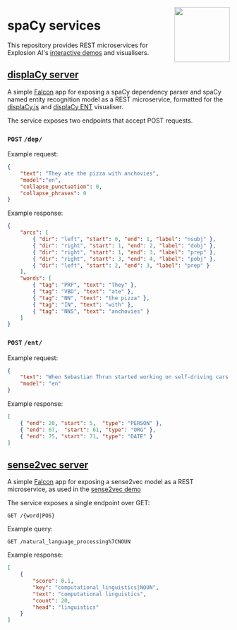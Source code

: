 <a href="https://explosion.ai"><img src="https://explosion.ai/assets/img/logo.svg" width="125" height="125" align="right" /></a>

# spaCy services

This repository provides REST microservices for Explosion AI's [interactive demos](https://demos.explosion.ai) and visualisers.

## [displaCy server](displacy)

A simple [Falcon](https://falconframework.org/) app for exposing a spaCy dependency parser and spaCy named entity recognition model as a REST microservice, formatted for the [displaCy.js](https://github.com/explosion/displacy) and [displaCy ENT](https://github.com/explosion/displacy-ent) visualiser.

The service exposes two endpoints that accept POST requests.

### `POST` `/dep/`

Example request:
```json
{
    "text": "They ate the pizza with anchovies",
    "model":"en",
    "collapse_punctuation": 0,
    "collapse_phrases": 0
}
```

Example response:

```json
{
    "arcs": [
        { "dir": "left", "start": 0, "end": 1, "label": "nsubj" },
        { "dir": "right", "start": 1, "end": 2, "label": "dobj" },
        { "dir": "right", "start": 1, "end": 3, "label": "prep" },
        { "dir": "right", "start": 3, "end": 4, "label": "pobj" },
        { "dir": "left", "start": 2, "end": 3, "label": "prep" }
    ],
    "words": [
        { "tag": "PRP", "text": "They" },
        { "tag": "VBD", "text": "ate" },
        { "tag": "NN", "text": "the pizza" },
        { "tag": "IN", "text": "with" },
        { "tag": "NNS", "text": "anchovies" }
    ]
}
```

### `POST` `/ent/`

Example request:

```json
{
    "text": "When Sebastian Thrun started working on self-driving cars at Google in 2007, few people outside of the company took him seriously.",
    "model": "en"
}
```

Example response:

```json
[
    { "end": 20, "start": 5,  "type": "PERSON" },
    { "end": 67,  "start": 61, "type": "ORG" },
    { "end": 75, "start": 71, "type": "DATE" }
]
```

## [sense2vec server](sense2vec)

A simple [Falcon](https://falconframework.org/) app for exposing a sense2vec model as a REST microservice, as used in the [sense2vec demo](https://github.com/explosion/sense2vec-demo)

The service exposes a single endpoint over GET:

```
GET /{word|POS}
```

Example query:

```
GET /natural_language_processing%7CNOUN
```

Example response:

```json
[
    {
        "score": 0.1,
        "key": "computational_linguistics|NOUN",
        "text": "computational linguistics",
        "count": 20,
        "head": "linguistics"
    }
]
```
